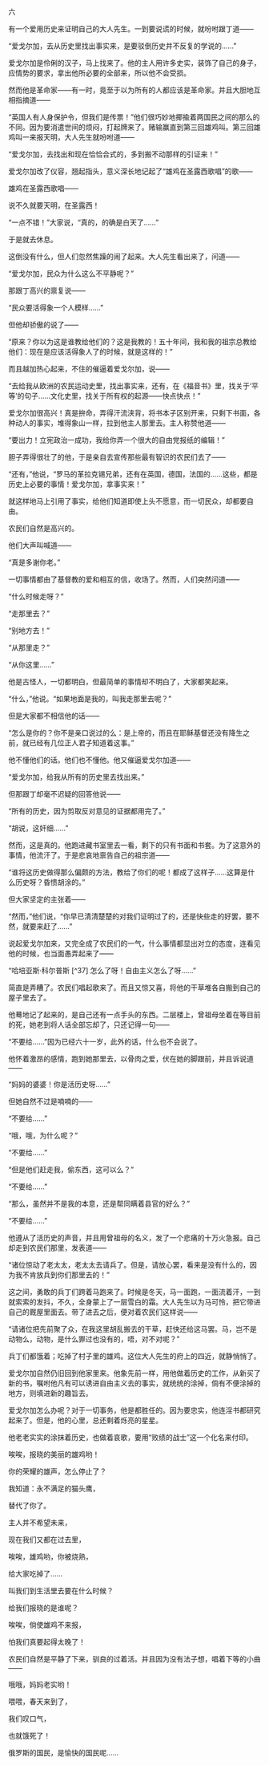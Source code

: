 六

  

有一个爱用历史来证明自己的大人先生。一到要说谎的时候，就吩咐跟丁道——

“爱戈尔加，去从历史里找出事实来，是要驳倒历史并不反复的学说的……”

爱戈尔加是伶俐的汉子，马上找来了。他的主人用许多史实，装饰了自己的身子，应情势的要求，拿出他所必要的全部来，所以他不会受损。

然而他是革命家——有一时，竟至于以为所有的人都应该是革命家。并且大胆地互相指摘道——

“英国人有人身保护令，但我们是传票！”他们很巧妙地揶揄着两国民之间的那么的不同。因为要消遣世间的烦闷，打起牌来了。赌输赢直到第三回雄鸡叫。第三回雄鸡叫一来报天明，大人先生就吩咐道——

“爱戈尔加，去找出和现在恰恰合式的，多到搬不动那样的引证来！”

爱戈尔加改了仪容，翘起指头，意义深长地记起了“雄鸡在圣露西歌唱”的歌——

  

雄鸡在圣露西歌唱——

说不久就要天明，在圣露西！

“一点不错！”大家说，“真的，的确是白天了……”

于是就去休息。

这倒没有什么，但人们忽然焦躁的闹了起来。大人先生看出来了，问道——

“爱戈尔加，民众为什么这么不平静呢？”

那跟丁高兴的禀复说——

“民众要活得象一个人模样……”

但他却骄傲的说了——

“原来？你以为这是谁教给他们的？这是我教的！五十年间，我和我的祖宗总教给他们：现在是应该活得象人了的时候，就是这样的！”

而且越加热心起来，不住的催逼着爱戈尔加，说——

“去给我从欧洲的农民运动史里，找出事实来，还有，在《福音书》里，找关于‘平等’的句子……文化史里，找关于所有权的起源——快点快点！”

爱戈尔加很高兴！真是拚命，弄得汗流浃背，将书本子区别开来，只剩下书面，各种动人的事实，堆得象山一样，拉到他主人那里去。主人称赞他道——

“要出力！立宪政治一成功，我给你弄一个很大的自由党报纸的编辑！”

胆子弄得很壮了的他，于是亲自去宣传那些最有智识的农民们去了——

“还有，”他说，“罗马的革拉克锡兄弟，还有在英国，德国，法国的……这些，都是历史上必要的事情！爱戈尔加，拿事实来！”

就这样地马上引用了事实，给他们知道即使上头不愿意，而一切民众，却都要自由。

农民们自然是高兴的。

他们大声叫喊道——

“真是多谢你老。”

一切事情都由了基督教的爱和相互的信，收场了。然而，人们突然问道——

“什么时候走呀？”

“走那里去？”

“别地方去！”

“从那里走？”

“从你这里……”

他是古怪人，一切都明白，但最简单的事情却不明白了，大家都笑起来。

“什么，”他说。“如果地面是我的，叫我走那里去呢？”

但是大家都不相信他的话——

“怎么是你的？你不是亲口说过的么：是上帝的，而且在耶稣基督还没有降生之前，就已经有几位正人君子知道着这事。”

他不懂他们的话。他们也不懂他。他又催逼爱戈尔加道——

“爱戈尔加，给我从所有的历史里去找出来。”

但那跟丁却毫不迟疑的回答他说——

“所有的历史，因为剪取反对意见的证据都用完了。”

“胡说，这奸细……”

然而，这是真的。他跑进藏书室里去一看，剩下的只有书面和书套。为了这意外的事情，他流汗了。于是悲哀地禀告自己的祖宗道——

“谁将这历史做得那么偏颇的方法，教给了你们的呢！都成了这样子……这算是什么历史呀？昏愦胡涂的。”

但大家坚定的主张着——

“然而，”他们说，“你早已清清楚楚的对我们证明过了的，还是快些走的好罢，要不然，就要来赶了……”

说起爱戈尔加来，又完全成了农民们的一气，什么事情都显出对立的态度，连看见他的时候，也当面愚弄起来了——

“哈培亚斯·科尔普斯 [^37] 怎么了呀！自由主义怎么了呀……”

简直是弄糟了。农民们唱起歌来了。而且又惊又喜，将他的干草堆各自搬到自己的屋子里去了。

他蓦地记了起来的，是自己还有一点手头的东西。二层楼上，曾祖母坐着在等目前的死，她老到将人话全部忘却了，只还记得一句——

“不要给……”因为已经六十一岁，此外的话，什么也不会说了。

他怀着激昂的感情，跑到她那里去，以骨肉之爱，伏在她的脚跟前，并且诉说道——

“妈妈的婆婆！你是活历史呀……”

但她自然不过是喃喃的——

“不要给……”

“哦，哦，为什么呢？”

“不要给……”

“但是他们赶走我，偷东西，这可以么？”

“不要给……”

“那么，虽然并不是我的本意，还是帮同瞒着县官的好么？”

“不要给……”

他遵从了活历史的声音，并且用曾祖母的名义，发了一个悲痛的十万火急报。自己却走到农民们那里，发表道——

“诸位惊动了老太太，老太太去请兵了。但是，请放心罢，看来是没有什么的，因为我不肯放兵到你们那里去的！”

这之间，勇敢的兵丁们跨着马跑来了。时候是冬天，马一面跑，一面流着汗，一到就索索的发抖，不久，全身蒙上了一层雪白的霜。大人先生以为马可怜，把它带进自己的厩屋里面去。带了进去之后，便对着农民们这样说——

“请诸位把先前聚了众，在我这里胡乱搬去的干草，赶快还给这马罢。马，岂不是动物么，动物，是什么罪过也没有的，唔，对不对呢？”

兵丁们都饿着；吃掉了村子里的雄鸡。这位大人先生的府上的四近，就静悄悄了。

爱戈尔加自然仍旧回到他家里来。他象先前一样，用他做着历史的工作，从新买了新的书，嘱咐他凡有可以诱进自由主义去的事实，就统统的涂掉，倘有不便涂掉的地方，则填进新的趣旨去。

爱戈尔加怎么办呢？对于一切事务，他是都胜任的。因为要忠实，他连淫书都研究起来了。但是，他的心里，总还剩着烁亮的星星。

他老老实实的涂抹着历史，也做着哀歌，要用“败绩的战士”这一个化名来付印。

  

唉唉，报晓的美丽的雄鸡哟！

你的荣耀的雄声，怎么停止了？

我知道：永不满足的猫头鹰，

替代了你了。

  

主人并不希望未来，

现在我们又都在过去里，

唉唉，雄鸡哟，你被烧熟，

给大家吃掉了……

  

叫我们到生活里去要在什么时候？

给我们报晓的是谁呢？

唉唉，倘使雄鸡不来报，

怕我们真要起得太晚了！

  

农民们自然是平静了下来，驯良的过着活。并且因为没有法子想，唱着下等的小曲——

  

哦哦，妈妈老实哟！

喂喂，春天来到了，

我们叹口气，

也就饿死了！

  

俄罗斯的国民，是愉快的国民呢……